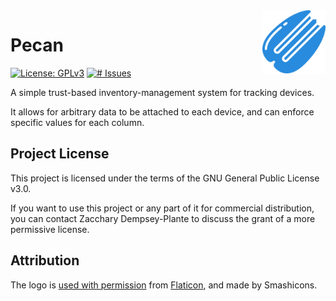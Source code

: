 <img src="web/static/favicon-large.png" alt="Logo" title="Logo" align="right" width="20%">

# Pecan

[![License: GPLv3](https://img.shields.io/badge/license-GPL--3.0-blue.svg)](LICENSE.md)
[![# Issues](https://img.shields.io/github/issues/zedseven/pecan.svg?logo=github)](https://github.com/zedseven/pecan/issues)

A simple trust-based inventory-management system for tracking devices.

It allows for arbitrary data to be attached to each device, and can enforce specific values for each column.

## Project License

This project is licensed under the terms of the GNU General Public License v3.0.

If you want to use this project or any part of it for commercial distribution, you can contact Zacchary Dempsey-Plante
to discuss the grant of a more permissive license.

## Attribution

The logo is [used with permission](logo-certificate.pdf)
from [Flaticon](https://www.flaticon.com/free-icon/pecan_2227352),
and made by Smashicons.

